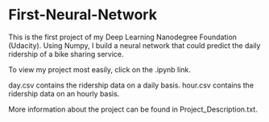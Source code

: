 # First-Neural-Network

This is the first project of my Deep Learning Nanodegree Foundation (Udacity). Using Numpy, I build a neural network that could predict the daily ridership of a bike sharing service.

To view my project most easily, click on the .ipynb link.

day.csv contains the ridership data on a daily basis.
hour.csv contains the ridership data on an hourly basis.

More information about the project can be found in Project_Description.txt.
